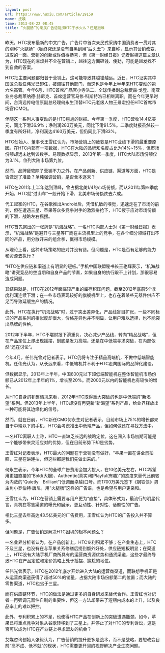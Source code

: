 ```yaml
---
layout: post
url: https://www.huxiu.com/article/19159
name: 虎嗅
time: 2013-08-22 08:45
title: “火腿肠”的亲民广告语能捞HTC于水火么？还是挺难
---
```

昨天，HTC发布最新的中文广告，广告片中首次亲民式采纳中国消费者一贯对其的别称“火腿肠”（呃终究还是没有自黑到用“后头丑”）来自称，显示其营销改变、进取的一面。营销的创新或许值得恭喜，但《第一财经日报》记者赵楠这篇文章认为，HTC现在的麻烦并不全在营销上，越往这方面砸钱、使劲，可能是越发找不到自救的答案。

HTC把主要问题都归咎于营销上，这可能导致其越错越远。近日，HTC证实其中国区总裁任伟光已卸任，被调往其他部门，而这也是今年上半年来HTC变动的第六名高管。今年6月，HTC首席产品官小寺浩二、全球传播副总裁贾森·戈登、南亚业务总裁莱纳德·赫尼克、首席运营官马修·科斯特洛已相继离职。而在今年更早时间，台湾远传电信原副总经理何永生顶替HTC元老级人物王景宏担任HTC首席市场官(CMO)。

伴随这一系列人事变动的是HTC尴尬的财报。今年第一季度，HTC营收14.4亿美元，同比下滑36.9%；净利润283万美元，同比下滑91.5%。二季度财报虽然较一季度有所好转，净利润达4160万美元，但仍同比下滑83%。

HTC创始人、董事长王雪红认为，市场营销上的疲软是HTC业绩下滑的最重要原因。在HTC内部有一项数据，HTC在大陆的品牌知名度占比为14%~15%，但市场份额却远未达到该数字。易观数据显示，2013年第一季度，HTC大陆市场份额仅为3.1%，位列大陆市场第九位。

然而，品牌疲软除了营销不力之外，在产品创新、供应链、渠道等方面，HTC是否做足了准备？单纯强调营销，是否舍本逐末？

HTC在2011年上半年达到顶峰，曾占据北美1/4的市场份额，而从2011年第四季度开始，HTC就“过山车”一般开始下滑，北美市场份额跌去六成。

代工起家的HTC，在谷歌推出Android后，凭借机敏的嗅觉，迅速走在了市场的前列，但在遭遇三星、苹果等众多竞争对手的激烈拼抢下，HTC疲于应对市场份额的下滑，战略左右摇摆。

HTC首先祭出的一张牌是“机海战略”。一名HTC内部人士对《第一财经日报》表示，“机海战略”是避开与三星等厂商在主流机型上的竞争，在各个细分领域打出不同的产品，用分散开来的组合拳，赢得市场规模。

从理论上看，这种市场策略的应对并没有错。但问题是，HTC是否有足够的能力和资源去执行？

“HTC在供应链和渠道上有明显的短板。”手机中国联盟秘书长王艳辉表示，“机海战略”讲究竞品的空当期和自身产品的节奏，如果自身的执行跟不上计划，那很容易造成问题。

其结果就是，HTC在2012年面临较严重的库存积压问题，截至2012年底前5个季度利润连续下滑；在一些市场表现较好的旗舰机型上，也存在着某些元器件供应不足而导致延缓生产的情况。

此外，HTC在执行“机海战略”时，过于突出差异化，产品线盲目扩张，一些不同标识的产品系列的相似度却很大，价格差异也并不明显，让用户难以选择，也不能突出品牌的性格。

2012年下半年，HTC不堪财报下滑重负，决心减少产品线，转向“精品战略”，但在产品定位上却出现摇摆，到底是发力高端，还是在中低端寻求突破，在内部依然“还在讨论”。

今年4月，任伟光曾对记者表示，HTC仍将专注于精品高端机，不做中低端智能机。任伟光认为，从长远来看，中低端机并不利于HTC走向国际的品牌化建设。

但数据显示，2013年上半年，中国600元以下超低端智能机在整体智能机市场份额已从2012年上半年的1%，增长至20%。而2000元以内的智能机也有较快的增长。

从HTC自身的销售情况来看，2012年HTC取得重大突破的也是中低端的“新渴望”系列。但2013年上半年，HTC却没有再更新“新渴望”系列产品，给业界释放出一种可能将其边缘化的信号。

然而，就在日前，HTC新任CMO何永生对记者表示，目前市场上75%的增长都来自于中端以下的手机，HTC会考虑推出中低端产品，但如何做还在寻找方法中。

一名HTC离职人士称，HTC一直缺乏长远的战略定位，这在闯入市场初期可能是一个能够带来灵活应对的优势，但在目前形势下却是劣势。

王雪红对记者表示，HTC最大的问题在于营销没有做好，“苹果一直在讲全景拍照，三星在讲连拍，但这些都是我们先做出来的。”

何永生表示，今年HTC的全球广告费用会加大投入，在10亿美元左右，HTC希望用更加直接的“Bold(大胆)、Authentic(真实)和Playful(有趣)”的态度来替代此前较为内敛的“Quietly　Brilliant”(低调而卓越)口号。而1700万美元签下《钢铁侠》男主角小罗伯特·唐尼，用“火腿肠”这样的广告语，也是希望与用户更亲和。

王雪红认为，HTC在营销上需要与用户更为“直接”，具体形式为，最流行的明星代言，真机在零售渠道的曝光和展示，更互动性、针对性、话题性的广告。

相比三星去年高达43.5亿美元的广告费用，王雪红认为HTC的广告投入并不算多。

但问题是，广告营销是解决HTC困境的根本问题么？

一名业界分析者认为，在产品创新上，HTC专利积累不够；在产业生态上，HTC不及三星，也没有在与苹果关系修缮后捞到额外好处，供应链短板明显；在渠道上，HTC没有大陆手机厂商所具有的运营商资源优势和通货渠道，这些才最终导致HTC在产品定位和定价策略上处于摇摆、尴尬的地位。

任伟光曾表示，HTC在2012年底才开始进入大陆的运营商渠道，而联想手机正是从运营商渠道获得了超过50%的销量，占据大陆市场份额第二的位置；而大陆的零售渠道，HTC也劣于三星。

而在供应链环节，HTC的做法是通过更多的自身研发来替代合作。王雪红也对记者一再强调元器件自制的重要性，但这一方法却带来了短期内成本的上升，以及良品率上的难以把控。

此外，专利积累上的不足，也使得HTC产品在创新上的突破遭遇瓶颈。如今，苹果已将重点竞争对象从谷歌转移到了三星上，并停止了对HTC的专利诉讼，这是否可以成为HTC在产业链上寻求盟友的机会？

艾媒咨询创始人张毅认为，广告营销的提升更多是战术，而不是战略，要想改变目前“高不成、低不就”的现状，HTC需要更开阔的视野解决产业生态问题。

